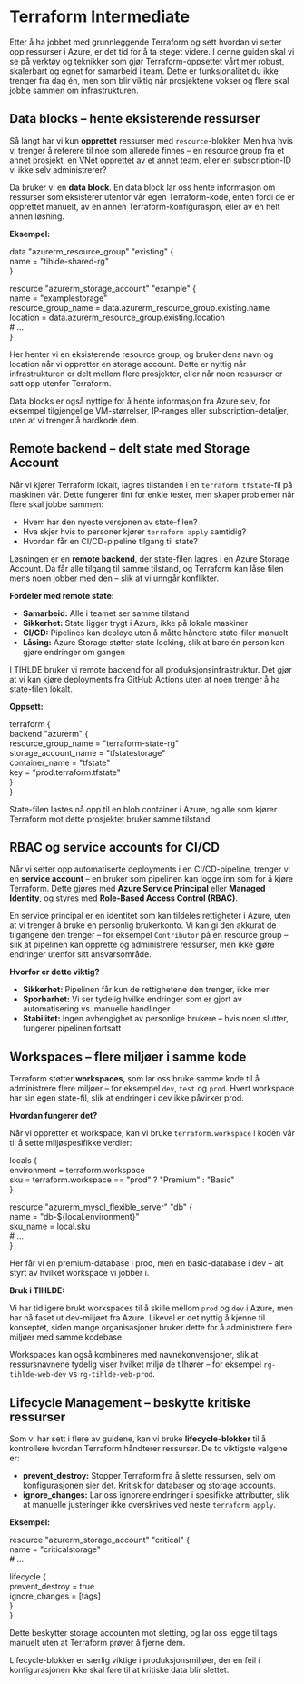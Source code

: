 # Terraform Intermediate

Etter å ha jobbet med grunnleggende Terraform og sett hvordan vi setter opp ressurser i Azure, er det tid for å ta steget videre. I denne guiden skal vi se på verktøy og teknikker som gjør Terraform-oppsettet vårt mer robust, skalerbart og egnet for samarbeid i team. Dette er funksjonalitet du ikke trenger fra dag én, men som blir viktig når prosjektene vokser og flere skal jobbe sammen om infrastrukturen.

## Data blocks – hente eksisterende ressurser

Så langt har vi kun **opprettet** ressurser med `resource`\-blokker. Men hva hvis vi trenger å referere til noe som allerede finnes – en resource group fra et annet prosjekt, en VNet opprettet av et annet team, eller en subscription-ID vi ikke selv administrerer?

Da bruker vi en **data block**. En data block lar oss hente informasjon om ressurser som eksisterer utenfor vår egen Terraform-kode, enten fordi de er opprettet manuelt, av en annen Terraform-konfigurasjon, eller av en helt annen løsning.

**Eksempel:**

data "azurerm\_resource\_group" "existing" {  
  name \= "tihlde-shared-rg"  
}

resource "azurerm\_storage\_account" "example" {  
  name                \= "examplestorage"  
  resource\_group\_name \= data.azurerm\_resource\_group.existing.name  
  location            \= data.azurerm\_resource\_group.existing.location  
  \# ...  
}

Her henter vi en eksisterende resource group, og bruker dens navn og location når vi oppretter en storage account. Dette er nyttig når infrastrukturen er delt mellom flere prosjekter, eller når noen ressurser er satt opp utenfor Terraform.

Data blocks er også nyttige for å hente informasjon fra Azure selv, for eksempel tilgjengelige VM-størrelser, IP-ranges eller subscription-detaljer, uten at vi trenger å hardkode dem.

## Remote backend – delt state med Storage Account

Når vi kjører Terraform lokalt, lagres tilstanden i en `terraform.tfstate`\-fil på maskinen vår. Dette fungerer fint for enkle tester, men skaper problemer når flere skal jobbe sammen:

* Hvem har den nyeste versjonen av state-filen?  
* Hva skjer hvis to personer kjører `terraform apply` samtidig?  
* Hvordan får en CI/CD-pipeline tilgang til state?

Løsningen er en **remote backend**, der state-filen lagres i en Azure Storage Account. Da får alle tilgang til samme tilstand, og Terraform kan låse filen mens noen jobber med den – slik at vi unngår konflikter.

**Fordeler med remote state:**

* **Samarbeid:** Alle i teamet ser samme tilstand  
* **Sikkerhet:** State ligger trygt i Azure, ikke på lokale maskiner  
* **CI/CD:** Pipelines kan deploye uten å måtte håndtere state-filer manuelt  
* **Låsing:** Azure Storage støtter state locking, slik at bare én person kan gjøre endringer om gangen

I TIHLDE bruker vi remote backend for all produksjonsinfrastruktur. Det gjør at vi kan kjøre deployments fra GitHub Actions uten at noen trenger å ha state-filen lokalt.

**Oppsett:**

terraform {  
  backend "azurerm" {  
    resource\_group\_name  \= "terraform-state-rg"  
    storage\_account\_name \= "tfstatestorage"  
    container\_name       \= "tfstate"  
    key                  \= "prod.terraform.tfstate"  
  }  
}

State-filen lastes nå opp til en blob container i Azure, og alle som kjører Terraform mot dette prosjektet bruker samme tilstand.

## RBAC og service accounts for CI/CD

Når vi setter opp automatiserte deployments i en CI/CD-pipeline, trenger vi en **service account** – en bruker som pipelinen kan logge inn som for å kjøre Terraform. Dette gjøres med **Azure Service Principal** eller **Managed Identity**, og styres med **Role-Based Access Control (RBAC)**.

En service principal er en identitet som kan tildeles rettigheter i Azure, uten at vi trenger å bruke en personlig brukerkonto. Vi kan gi den akkurat de tilgangene den trenger – for eksempel `Contributor` på en resource group – slik at pipelinen kan opprette og administrere ressurser, men ikke gjøre endringer utenfor sitt ansvarsområde.

**Hvorfor er dette viktig?**

* **Sikkerhet:** Pipelinen får kun de rettighetene den trenger, ikke mer  
* **Sporbarhet:** Vi ser tydelig hvilke endringer som er gjort av automatisering vs. manuelle handlinger  
* **Stabilitet:** Ingen avhengighet av personlige brukere – hvis noen slutter, fungerer pipelinen fortsatt

## Workspaces – flere miljøer i samme kode

Terraform støtter **workspaces**, som lar oss bruke samme kode til å administrere flere miljøer – for eksempel `dev`, `test` og `prod`. Hvert workspace har sin egen state-fil, slik at endringer i dev ikke påvirker prod.

**Hvordan fungerer det?**

Når vi oppretter et workspace, kan vi bruke `terraform.workspace` i koden vår til å sette miljøspesifikke verdier:

locals {  
  environment \= terraform.workspace  
  sku \= terraform.workspace \== "prod" ? "Premium" : "Basic"  
}

resource "azurerm\_mysql\_flexible\_server" "db" {  
  name \= "db-${local.environment}"  
  sku\_name \= local.sku  
  \# ...  
}

Her får vi en premium-database i prod, men en basic-database i dev – alt styrt av hvilket workspace vi jobber i.

**Bruk i TIHLDE:**

Vi har tidligere brukt workspaces til å skille mellom `prod` og `dev` i Azure, men har nå faset ut dev-miljøet fra Azure. Likevel er det nyttig å kjenne til konseptet, siden mange organisasjoner bruker dette for å administrere flere miljøer med samme kodebase.

Workspaces kan også kombineres med navnekonvensjoner, slik at ressursnavnene tydelig viser hvilket miljø de tilhører – for eksempel `rg-tihlde-web-dev` vs `rg-tihlde-web-prod`.

## Lifecycle Management – beskytte kritiske ressurser

Som vi har sett i flere av guidene, kan vi bruke **lifecycle-blokker** til å kontrollere hvordan Terraform håndterer ressurser. De to viktigste valgene er:

* **prevent\_destroy:** Stopper Terraform fra å slette ressursen, selv om konfigurasjonen sier det. Kritisk for databaser og storage accounts.  
* **ignore\_changes:** Lar oss ignorere endringer i spesifikke attributter, slik at manuelle justeringer ikke overskrives ved neste `terraform apply`.

**Eksempel:**

resource "azurerm\_storage\_account" "critical" {  
  name \= "criticalstorage"  
  \# ...

  lifecycle {  
    prevent\_destroy \= true  
    ignore\_changes  \= \[tags\]  
  }  
}

Dette beskytter storage accounten mot sletting, og lar oss legge til tags manuelt uten at Terraform prøver å fjerne dem.

Lifecycle-blokker er særlig viktige i produksjonsmiljøer, der en feil i konfigurasjonen ikke skal føre til at kritiske data blir slettet.